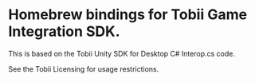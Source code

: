 # Homebrew bindings for Tobii Game Integration SDK.

This is based on the Tobii Unity SDK for Desktop C# Interop.cs code.

See the Tobii Licensing for usage restrictions.
